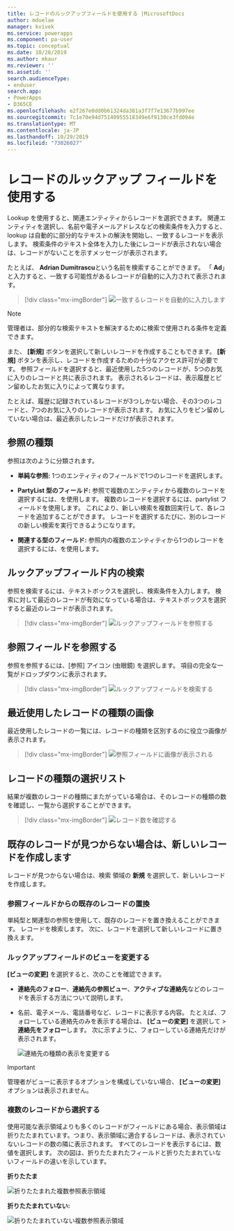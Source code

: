 ```yaml
---
title: レコードのルックアップフィールドを使用する |MicrosoftDocs
author: mduelae
manager: kvivek
ms.service: powerapps
ms.component: pa-user
ms.topic: conceptual
ms.date: 10/28/2019
ms.author: mkaur
ms.reviewer: ''
ms.assetid: ''
search.audienceType:
- enduser
search.app:
- PowerApps
- D365CE
ms.openlocfilehash: e2f267e0dd0b61324da381a3f7f7e13677b997ee
ms.sourcegitcommit: 7c1e70e94d75140955518349e6f9130ce3fd094e
ms.translationtype: MT
ms.contentlocale: ja-JP
ms.lasthandoff: 10/29/2019
ms.locfileid: "73026027"
---
```

#  <a name="use-the-lookup-field-on-a-record"></a>レコードのルックアップ フィールドを使用する

Lookup を使用すると、関連エンティティからレコードを選択できます。 関連エンティティを選択し、名前や電子メールアドレスなどの検索条件を入力すると、lookup は自動的に部分的なテキストの解決を開始し、一致するレコードを表示します。 検索条件のテキスト全体を入力した後にレコードが表示されない場合は、レコードがないことを示すメッセージが表示されます。

たとえば、 **Adrian Dumitrascu**という名前を検索することができます。 「 **Ad**」と入力すると、一致する可能性があるレコードが自動的に入力されて表示されます。

  > [!div class="mx-imgBorder"]
  > ![一致するレコードを自動的に入力します](media/automatically-populate-matching-records.png "一致するレコードを自動的に入力します")
  
>[!NOTE] 
>管理者は、部分的な検索テキストを解決するために検索で使用される条件を定義できます。

また、 **[新規]** ボタンを選択して新しいレコードを作成することもできます。 **[新規]** ボタンを表示し、レコードを作成するための十分なアクセス許可が必要です。 参照フィールドを選択すると、最近使用した5つのレコードが、5つのお気に入りのレコードと共に表示されます。 表示されるレコードは、表示履歴とピン留めしたお気に入りによって異なります。 

たとえば、履歴に記録されているレコードが3つしかない場合、その3つのレコードと、7つのお気に入りのレコードが表示されます。 お気に入りをピン留めしていない場合は、最近表示したレコードだけが表示されます。

## <a name="types-of-lookups"></a>参照の種類

参照は次のように分類されます。 

- **単純な参照:** 1つのエンティティのフィールドで1つのレコードを選択します。 

- **PartyList 型のフィールド:** 参照で複数のエンティティから複数のレコードを選択するには、を使用します。 複数のレコードを選択するには、partylist フィールドを使用します。 これにより、新しい検索を複数回実行して、各レコードを追加することができます。 レコードを選択するたびに、別のレコードの新しい検索を実行できるようになります。
  
- **関連する型のフィールド:** 参照内の複数のエンティティから1つのレコードを選択するには、を使用します。 

## <a name="search-in-a-lookup-field"></a>ルックアップフィールド内の検索 
参照を検索するには、テキストボックスを選択し、検索条件を入力します。 検索に対して最近のレコードが有効になっている場合は、テキストボックスを選択すると最近のレコードが表示されます。

  > [!div class="mx-imgBorder"]
  > ![ルックアップフィールドを参照する](media/MRU.png "ルックアップフィールドを参照する")  

## <a name="browse-in-a-lookup-field"></a>参照フィールドを参照する
参照を参照するには、[参照] アイコン (虫眼鏡) を選択します。 項目の完全な一覧がドロップダウンに表示されます。

  > [!div class="mx-imgBorder"]
  > ![ルックアップフィールドを検索する](media/MRU_1.png "ルックアップフィールドを検索する")  
 
## <a name="most-recently-used-record-type-images"></a>最近使用したレコードの種類の画像
最近使用したレコードの一覧には、レコードの種類を区別するのに役立つ画像が表示されます。

  > [!div class="mx-imgBorder"]
  > ![参照フィールドに画像が表示される](media/Lookup_03-MRU_Entity_Images_56[1].png "参照フィールドに画像が表示される")  
  
## <a name="record-type-selection-list"></a>レコードの種類の選択リスト  
結果が複数のレコードの種類にまたがっている場合は、そのレコードの種類の数を確認し、一覧から選択することができます。

  > [!div class="mx-imgBorder"]
  > ![レコード数を確認する](media/Lookup_04-MultipleEntityTypes[1].gif "レコード数を確認する")  
  
## <a name="create-a-new-record-if-you-dont-find-an-existing-record"></a>既存のレコードが見つからない場合は、新しいレコードを作成します

レコードが見つからない場合は、検索 領域の **新規** を選択して、新しいレコードを作成します。


### <a name="replace-an-existing-record-from-a-lookup-field"></a>参照フィールドからの既存のレコードの置換

単純型と関連型の参照を使用して、既存のレコードを置き換えることができます。 レコードを検索します。 次に、レコードを選択して新しいレコードに置き換えます。

### <a name="change-a-view-in-a-lookup-field"></a>ルックアップフィールドのビューを変更する 

**[ビューの変更]** を選択すると、次のことを確認できます。
 - **連絡先のフォロー**、**連絡先の参照ビュー**、**アクティブな連絡先**などのレコードを表示する方法について説明します。
 - 名前、電子メール、電話番号など、レコードに表示する内容。 たとえば、フォローしている連絡先のみを表示する場合は、 **[ビューの変更]** を選択して \>**連絡先をフォロー**します。 次に示すように、フォローしている連絡先だけが表示されます。 

    ![連絡先の種類の表示を変更する](media/change-view.png "連絡先の種類の表示を変更する")

>[!IMPORTANT] 
>管理者がビューに表示するオプションを構成していない場合、 **[ビューの変更]** オプションは表示されません。

### <a name="choose-from-multiple-records"></a>複数のレコードから選択する

使用可能な表示領域よりも多くのレコードがフィールドにある場合、表示領域は折りたたまれています。つまり、表示領域に適合するレコードは、表示されていないレコードの数の隣に表示されます。 すべてのレコードを表示するには、数値を選択します。 次の図は、折りたたまれたフィールドと折りたたまれていないフィールドの違いを示しています。

**折りたたま**

![折りたたまれた複数参照表示領域](media/collapsed-multi-lookup-display-area.png "折りたたまれた複数参照表示領域")


**折りたたまれていない:**

![折りたたまれていない複数参照表示領域](media/non-collapsed-multi-lookup-display-area.png "折りたたまれていない複数参照表示領域")
